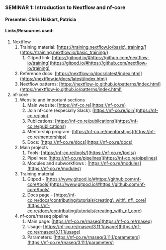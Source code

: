 ### SEMINAR 1: Introduction to Nextflow and nf-core

  

#### **Presenter: Chris Hakkart, Patricia**

  

#### **Links/Resources used:**

1. Nextflow
    1. Training material: [https://training.nextflow.io/basic\_training/](https://training.nextflow.io/basic_training/)
        1. Gitpod link: [https://gitpod.io/#https://github.com/nextflow-io/training](https://gitpod.io/#https://github.com/nextflow-io/training)
    2. Reference docs: [https://nextflow.io/docs/latest/index.html](https://nextflow.io/docs/latest/index.html)
    3. Nextflow patterns: [https://nextflow-io.github.io/patterns/index.html](https://nextflow-io.github.io/patterns/index.html)
2. nf-core
    1. Website and important sections
        1. Main website: [https://nf-co.re](https://nf-co.re)
        2. Join nf-core (especially Slack): [https://nf-co.re/join](https://nf-co.re/join)
        3. Publications: [https://nf-co.re/publications](https://nf-co.re/publications)
        4. Mentorship program: [https://nf-co.re/mentorships](https://nf-co.re/mentorships)
        5. Docs: [https://nf-co.re/docs](https://nf-co.re/docs)
    2. Main projects
        1. Tools: [https://nf-co.re/tools/](https://nf-co.re/tools/)
        2. Pipelines: [https://nf-co.re/pipelines](https://nf-co.re/pipelines)
        3. Modules and subworkflows : [https://nf-co.re/modules](https://nf-co.re/modules)
    3. Training material
        1. Gitpod - [https://www.gitpod.io/#https://github.com/nf-core/tools](https://www.gitpod.io/#https://github.com/nf-core/tools)
        2. Docs page - [https://nf-co.re/docs/contributing/tutorials/creating\_with\_nf\_core](https://nf-co.re/docs/contributing/tutorials/creating_with_nf_core)
    4. nf-core/rnaseq pipeline
        1. Main page: [https://nf-co.re/rnaseq](https://nf-co.re/rnaseq)
        2. Usage: [https://nf-co.re/rnaseq/3.11.1/usage](https://nf-co.re/rnaseq/3.11.1/usage)
        3. Parameters: [https://nf-co.re/rnaseq/3.11.1/parameters](https://nf-co.re/rnaseq/3.11.1/parameters)
